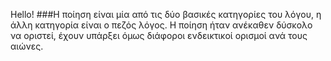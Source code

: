 Hello!
###Η ποίηση είναι μία από τις δύο βασικές κατηγορίες του λόγου, η άλλη κατηγορία είναι ο πεζός λόγος. Η ποίηση ήταν ανέκαθεν δύσκολο να οριστεί, έχουν υπάρξει όμως διάφοροι ενδεικτικοί ορισμοί ανά τους αιώνες.
